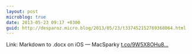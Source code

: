 ```yaml
---
layout: post
microblog: true
date: 2013-05-23 09:17 +0300
guid: http://desparoz.micro.blog/2013/05/23/t337452152769368064.html
---
```

Link: Markdown to .docx on iOS — MacSparky [t.co/9W5X8OHu8...](http://t.co/9W5X8OHu8T)
